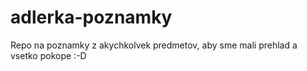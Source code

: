 # adlerka-poznamky
Repo na poznamky z akychkolvek predmetov, aby sme mali prehlad a vsetko pokope :-D
